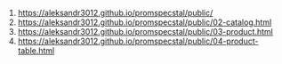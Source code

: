 1. <https://aleksandr3012.github.io/promspecstal/public/>
1. <https://aleksandr3012.github.io/promspecstal/public/02-catalog.html>
1. <https://aleksandr3012.github.io/promspecstal/public/03-product.html>
1. <https://aleksandr3012.github.io/promspecstal/public/04-product-table.html>